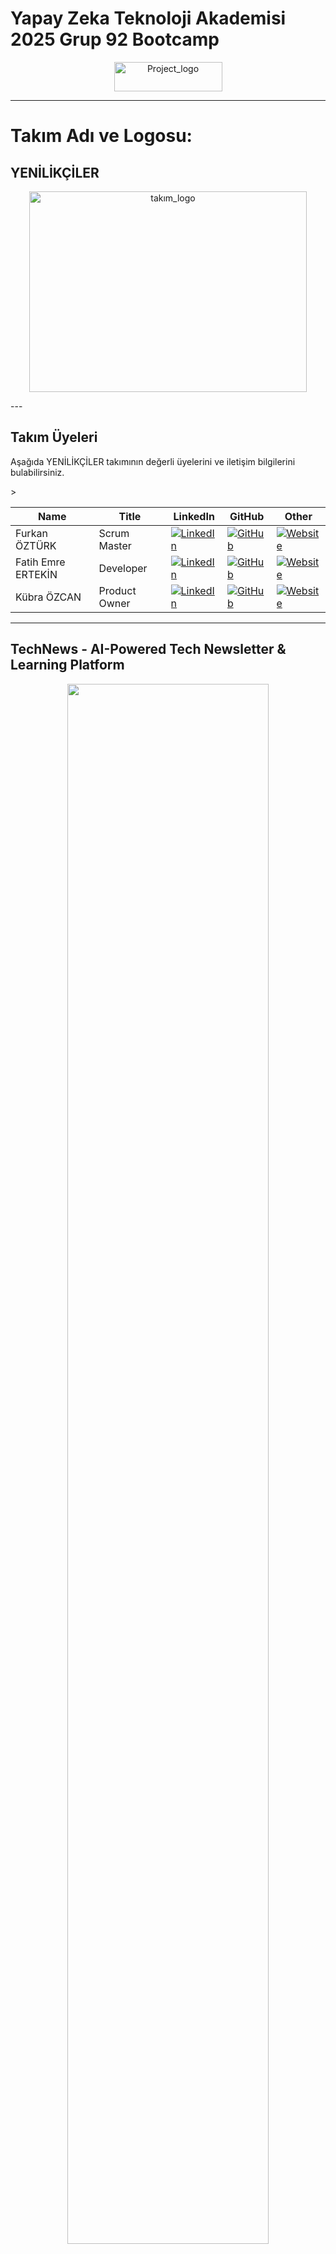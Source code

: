 # Yapay Zeka Teknoloji Akademisi 2025 Grup 92 Bootcamp

<p align="center">
  
<img width="173" height="47" alt="Project_logo" src="https://github.com/user-attachments/assets/6f46ad7d-01aa-4f83-8cbc-9f6da89378ad" />


</p>

---



</p>

# Takım Adı ve Logosu: 

## YENİLİKÇİLER
<p align="center">
 <img width="444" height="321" alt="takım_logo" src="https://github.com/user-attachments/assets/5e84a9a8-dc89-46d8-8682-053e1ab4d5a0" />
</p>
---

## Takım Üyeleri

Aşağıda YENİLİKÇİLER takımının değerli üyelerini ve iletişim bilgilerini bulabilirsiniz.

<table>
  <thead>
    <tr>
      <th>Name  </th>
      <th>Title</th>
      <th>LinkedIn</th>
      <th>GitHub</th>
      <th>Other</th>
    </tr>
  </thead>
  <tbody>
    >
    <tr>
      <td>Furkan ÖZTÜRK</td>
      <td>Scrum Master</td>
      <td><a href="https://www.linkedin.com/in/furkan-ozturk06/" target="_blank"><img src="https://img.shields.io/badge/LinkedIn-0077B5?style=for-the-badge&logo=linkedin&logoColor=white" alt="LinkedIn"></a></td>
      <td><a href="[Furkan ÖZTÜRK GitHub URL'si]" target="_blank"><img src="https://img.shields.io/badge/GitHub-100000?style=for-the-badge&logo=github&logoColor=white" alt="GitHub"></a></td>
      <td><a href="[Furkan ÖZTÜRK Kişisel Web URL'si]" target="_blank"><img src="https://img.shields.io/badge/Website-FF5722?style=for-the-badge&logo=googlechrome&logoColor=white" alt="Website"></a></td>
    </tr>
    <tr>
      <td>Fatih Emre ERTEKİN</td>
      <td>Developer</td>
      <td><a href="https://www.linkedin.com/in/fatih-emre-ertekin-199283191/" target="_blank"><img src="https://img.shields.io/badge/LinkedIn-0077B5?style=for-the-badge&logo=linkedin&logoColor=white" alt="LinkedIn"></a></td>
      <td><a href="[Fatih Emre ERTEKİN GitHub URL'si]" target="_blank"><img src="https://img.shields.io/badge/GitHub-100000?style=for-the-badge&logo=github&logoColor=white" alt="GitHub"></a></td>
      <td><a href="[Fatih Emre ERTEKİN Kişisel Web URL'si]" target="_blank"><img src="https://img.shields.io/badge/Website-FF5722?style=for-the-badge&logo=googlechrome&logoColor=white" alt="Website"></a></td>
    </tr>
    <tr>
      <td>Kübra ÖZCAN</td>
      <td>Product Owner</td>
      <td><a href="https://www.linkedin.com/in/kubra-ozcan/" target="_blank"><img src="https://img.shields.io/badge/LinkedIn-0077B5?style=for-the-badge&logo=linkedin&logoColor=white" alt="LinkedIn"></a></td>
      <td><a href="https://github.com/Kubra-Ozcan" target="_blank"><img src="https://img.shields.io/badge/GitHub-100000?style=for-the-badge&logo=github&logoColor=white" alt="GitHub"></a></td>
      <td><a href="https://medium.com/@kubra.ozcan_98680" target="_blank"><img src="https://img.shields.io/badge/Medium-12100E?style=for-the-badge&logo=medium&logoColor=white" alt="Website"></a></td>
    </tr>
    </tr>
  </tbody>
</table>

---

##  TechNews - AI-Powered Tech Newsletter & Learning Platform

<p align="center">
  
  <img src="./assets/Project_logo.png"  style="width: 80%; max-width: 600px; height: auto;">
</p>

@**Uygulama URL'si:** [TechNews Canlı Uygulama URL'si ](https://yzta-2025-grup-92.vercel.app/#)



### Kullanılan Teknolojiler

<table>
  <thead>
    <tr>
      <th>Katman</th>
      <th>Teknoloji</th>
    </tr>
  </thead>
  <tbody>
    <tr>
      <td>Frontend</td>
      <td>React (Next.js)</td>
    </tr>
    <tr>
      <td>Backend</td>
      <td>Python (FastAPI)</td>
    </tr>
    <tr>
      <td>Veritabanı</td>
      <td>PostgreSQL</td>
    </tr>
    <tr>
      <td>Ön Bellek</td>
      <td>Redis</td>
    </tr>
    <tr>
      <td>Görev Kuyruğu</td>
      <td>Celery</td>
    </tr>
    <tr>
      <td>Yapay Zekâ</td>
      <td>Gemini AI, OpenAI, NLP</td>
    </tr>
    <tr>
      <td>E-posta</td>
      <td>SendGrid</td>
    </tr>
    <tr>
      <td>Hosting</td>
      <td>AWS / GCP</td>
    </tr>
  </tbody>
</table>

### Risk Analizi
<table>
  <thead>
    <tr>
      <th>Risk</th>
      <th>Önlem</th>
    </tr>
  </thead>
  <tbody>
    <tr>
      <td>AI içeriği hatalı olabilir</td>
      <td>Kaynak gösterimi, kullanıcı geri bildirimi</td>
    </tr>
    <tr>
      <td>API bağımlılıkları</td>
      <td>Çoklu kaynak, fallback sistemler</td>
    </tr>
    <tr>
      <td>Performans sorunları</td>
      <td>Ölçeklenebilir mimari, önbellekleme</td>
    </tr>
    <tr>
      <td>Kullanıcı terk oranı</td>
      <td>Kişiselleştirme, değer temelli içerik</td>
    </tr>
  </tbody>
</table>


  ### Türkçe Açıklama
  TechNews — **Teknolojiyle Öğrenmenin Yeni Yolu**

  Yazılım ve teknoloji sektöründe çalışan profesyoneller ve öğrenciler olarak hepimiz, sürekli değişen bir bilgi denizinin içindeyiz. Her gün yüzlerce yeni makale, haber, araç ve framework ortaya çıkarken, bunları takip etmek için ne yeterince zamanımız oluyor ne de hangi bilginin gerçekten değerli olduğunu kolayca ayırt edemiyoruz.

  Bu bilgi bombardımanı içinde karşılaştığımız başlıca sorunlar:

  * **Zaman kısıtlamaları**
  * **FOMO (gelişmeleri kaçırma korkusu)**
  * **Imposter Sendromu (kendini yetersiz hissetme)**
  * **Sürekli güncel kalma baskısı**

  Bu durumlar, öğrenme ve gelişmeye devam etme motivasyonumuzu olumsuz etkiliyor.

  📌 İşte **TechNews** tam bu noktada devreye giriyor.

  **TechNews**, teknoloji dünyasında kendini geliştirmek isteyen bireyler için özel olarak tasarlanmış, **yapay zekâ destekli haber filtreleme ve içerik özetleme platformudur**. Biz yalnızca bilgi sunmakla kalmayıp, öğrenme sürecini desteklemeyi amaçlıyoruz.

  **Misyonumuz**
  Teknoloji dünyasındaki bilgi karmaşasını ortadan kaldırarak, kullanıcılarımıza en değerli ve güncel haberleri, yapay zeka destekli özetlerle sunmak.

  🎯 **Amacımız:**

  * Bilgi bombardımanını sadeleştirmek
  * Gerçekten anlamlı ve güncel içerikleri filtreleyerek sunmak
  * Öğrenciler ve profesyoneller için öğrenmeye elverişli bir bilgi akışı sağlamak

  **TechNews** sayesinde teknolojide güncel kalmak artık bir zorunluluk değil, ulaşılabilir bir alışkanlık haline geliyor.

  **TechNews ile Neden Öğrenmeye Devam Etmelisiniz?**
  TechNews sadece bir haber uygulaması değil; aynı zamanda:

  * **🧭 Zamanı kısıtlı, kendini geliştirmek isteyenler için bir öğrenme asistanı,**
  * **📚 Öğrenciler için kariyerine yön veren eğitim destekçisi,**
  * **🧘‍♀️ Bilgiye ulaşırken zihinsel yorgunluğu azaltan anlamlı bir deneyim,**
  * **🚀 Sürekli gelişen teknoloji dünyasında kariyerini güncel tutmak isteyen herkesin yol arkadaşıdır.**

 
    
  ### Türkçe Açıklama
  **TechNews Size Neler Sunar?**

  **Ana Hedefler:**

  * **Bilgi Kaygısını Azaltmak:** Kullanıcının önemli gelişmeleri kaçırmadığına dair güven vermek.
  * **Hızlı Öğrenme Sunmak:** Yeni teknolojileri kısa sürede uygulamaya dökebilecek yetkinlik kazandırmak.
  * **Karar Destek Sistemi Sağlamak:** Teknoloji seçimini kolaylaştırmak, bağlamsal bilgi sunmak.

  **Özellikler:**

  * **Kişiselleştirilmiş İçerik Filtreleme:** Yazılım, yapay zekâ, veri bilimi ve blockchain gibi teknoloji alanlarında ilgi duyduğunuz konulara özel içerikler sunar.
  * **Günlük E-posta Özeti:** Her sabah e-posta kutunuza gönderilen kısa ve öz özetlerle gününüzü verimli başlatın, eğitim ve gelişimden geri kalmayın.
  * **Yapay Zekâ Destekli Özetleme:** Uzun ve karmaşık makaleleri basitleştirerek hızlıca anlamanızı sağlar.
  * **Modern ve Sade Arayüz:** Öğrenmeye odaklanmanızı kolaylaştıran sade ve kullanıcı dostu tasarım.
  * **Zaman Kazandıran Yapı:** Birden fazla kaynağı tek tek taramaya gerek kalmadan, sadece ihtiyacınız olan bilgiyi sunar.

  **TechNews**, teknoloji dünyasındaki gelişmeleri takip etmek ve öğrenmeye devam etmek isteyen herkes için ideal bir öğrenme asistanıdır.

  * **Odaklanmış İçerik:** Sadece en önemli teknoloji haberlerini seçiyor ve özetliyoruz.
  * **Hızlı Teslimat:** Günlük veya haftalık olarak düzenli e-posta gönderimi.
  * **Güvenilirlik:** Sadece güvenilir kaynaklardan haber topluyoruz.
  * **Kullanıcı Odaklı:** Her kullanıcının ihtiyaçlarına göre kişiselleştirilmiş içerik.

  ### Başarı Kriterleri (KPIs)

  <table>
    <thead>
      <tr>
        <th>Başarı Kriteri</th>
        <th>Hedef Değer</th>
      </tr>
    </thead>
    <tbody>
      <tr>
        <td>Kişiselleştirilmiş İçerik Etkileşimi</td>
        <td>> %70</td>
      </tr>
      <tr>
        <td>Günlük E-posta Açılma Oranı</td>
        <td>> %60</td>
      </tr>
      <tr>
        <td>Yapay Zekâ Destekli Özetleme Kalitesi</td>
        <td>> %80</td>
      </tr>
      <tr>
        <td>Kullanıcı Memnuniyeti ve Sadakati</td>
        <td>> %85</td>
      </tr>
      <tr>
        <td>Zaman Kazandırma Etkisi</td>
        <td>> %30</td>
      </tr>
      <tr>
        <td>Sistem Kararlılığı ve Performansı (Uptime)</td>
        <td>> %99,5</td>
      </tr>
    </tbody>
  </table>


  ### **Hedef Kitle (Target Audience)**

  * **Birincil Kullanıcılar:** Geliştiriciler (Frontend, Backend, Full-stack), Teknoloji Girişimcileri ve Startup Kurucuları, Teknoloji Şirketlerinde Ürün Yöneticileri, CTO'lar ve Teknik Liderler.
  * **İkincil Kullanıcılar (Gelecekteki Genişleme):** Hukuk profesyonelleri (LegalTech), Sağlık profesyonelleri (HealthTech), Finans profesyonelleri (FinTech).

  ---

  ### **Kullanıcı Profilleri (Persona)**

  <table>
    <thead>
      <tr>
        <th>Persona Adı</th>
        <th>Özellikler</th>
        <th>İhtiyaçlar ve Hedefler</th>
      </tr>
    </thead>
    <tbody>
      <tr>
        <td>**Yoğun Geliştirici**</td>
        <td>3–7 yıl deneyimli, startup’ta çalışıyor. Zamanı kısıtlı.</td>
        <td>Trendleri hızlı takip etmek, pratik ve özet içeriklere erişmek.</td>
      </tr>
      <tr>
        <td>**Teknoloji Lideri**</td>
        <td>7+ yıl deneyimli, teknik karar verici.</td>
        <td>Stratejik içgörüler arıyor, teknoloji seçimlerini iş etkisine göre yapmak.</td>
      </tr>
      <tr>
        <td>**Öğrenci & Yeni Başlayan**</td>
        <td>Teknoloji alanında kariyerine başlamak isteyen, temel bilgiler ve güncel gelişmelerle donanmak isteyen.</td>
        <td>Öğrenmeye uygun, yönlendirici içerik ve kariyer destekçisi.</td>
      </tr>
      <tr>
        <td>**Sürekli Öğrenen Profesyonel**</td>
        <td>Yoğun iş temposu içinde kendini güncel tutmak isteyen, yeni teknolojilere adapte olmak isteyen.</td>
        <td>Zaman kazandıran, özelleştirilmiş ve kaliteli içerik.</td>
      </tr>
    </tbody>
  </table>

  ---

  ### **Pazar Boşluğu (Market Gap)**

  Mevcut teknoloji haber bültenleri, hedeflenmiş profesyonel gelişim ve pratik uygulamadan ziyade eğlenceye/genel kapsama odaklanmaktadır. TechNews bu boşluğu doldurmayı hedeflemektedir.


Takım adı: Yenilikçiler

Takım üyeleri:
Furkan ÖZTÜRK (Scrum Master)

Fatih Emre ERTEKİN (Developer)

Kübra ÖZCAN (Product Owner)

~~Enes KIRAÇ~~ (Pasif Üye)

~~Emine ÇAKAR~~ (Pasif Üye)

(Pasif üyeler mazeretleri nedeniyle hiçbir katkıda bulunmadıkları için pasif üye olmayı kabul etmişlerdir.)


# TechNews – Yapay Zekâ Destekli Eğitici Teknoloji Bülteni Platformu

> **Yapay Zekâ Teknoloji Akademisi 2025 | Grup 92 Bootcamp Projesi**  
> **Takım Adı:** Yenilikçiler  
> **Geliştirme Süresi:** 4–6 hafta  
> **Teknolojiler:** React, FastAPI, Gemini AI, PostgreSQL, Docker

---

## Proje Tanımı

**TechNews**, bilgi karmaşasının yoğun yaşandığı teknoloji dünyasında çalışan yazılım geliştiriciler, teknik liderler ve ürün yöneticileri için özel olarak tasarlanmış, yapay zekâ destekli bir **akıllı bülten ve teknolojide güncel kalma** platformudur.

Proje; haberleri sadece aktaran değil, **analiz eden**, **öğreten** ve **kişiye özel sunan** bir sistem olarak konumlanır. AI modelleriyle içerikler puanlanır, özetlenir, eğilimlerine göre değerlendirilir ve kullanıcının ilgi alanlarına göre günlük ve haftalık olarak bülten maili kişiye gönderilir. Ek olarak, halihazırda geliştirilmekte olan projeler bu içeriklerden yola çıkarak, profesyonellerin yeni teknolojileri hızlıca öğrenip entegre edebilmesini sağlar.

---

## Vizyon & Misyon

### Vizyonumuz

Geliştiricilerin ve teknoloji profesyonellerinin, bilgiye boğulmadan doğru içeriğe, doğru formatta ve doğru zamanda erişebildiği; öğrenmeyi ve karar vermeyi kolaylaştıran akıllı bir içerik platformu olmak.

### Misyonumuz

Yapay zekâ destekli araştırma ve içerik üretim altyapısıyla, kullanıcıların bilgi kirliliğinden uzak, sade, anlamlı ve uygulanabilir teknoloji bilgilerine ulaşmasını sağlamak. Kullanıcıların sadece bilgiye ulaşmasını değil, onu anlamasını ve pratiğe dökmesini desteklemek.

---

## Öne Çıkan Özellikler

| Özellik                    | Açıklama |
|----------------------------|----------|
| AI destekli araştırma   | Trend analizleri, sosyal sinyal kontrolü, içerik puanlama |
| Akıllı bülten            | Günlük ve haftalık olarak ilgi alanına göre kürate edilmiş içerik |
| Kişiselleştirme         | İlgi alanı, teslimat sıklığı, içerik derinliği tercihleri |
| İçerik öneri motoru     | Okuma alışkanlığına göre yeni kurs/bülten önerisi |
| Web uyumlu arayüz     | React tabanlı responsive tasarım, PWA uyumluluğu |

---

## Kullanıcı Profilleri

### Persona 1 – “Yoğun Geliştirici”
- 3–7 yıl deneyimli, startup’ta çalışıyor
- Trendleri takip etmek istiyor ama vakti kısıtlı
- Pratik, özet ve doğrudan uygulanabilir içerik arıyor

### Persona 2 – “Teknoloji Lideri”
- 7+ yıl deneyimli, teknik karar verici
- Stratejik içgörüler peşinde
- Teknoloji seçimlerini iş etkisine göre değerlendirmek istiyor

---

## Ürün Hedefleri ve Başarı Metrikleri

### Ana Hedefler
1. **Bilgi Kaygısını Azaltmak** – Kullanıcının önemli gelişmeleri kaçırmadığına dair güven vermek  
2. **Hızlı Öğrenme Sunmak** – Yeni teknolojileri kısa sürede uygulamaya dökebilecek yetkinliği kazandırmak  
3. **Karar Destek Sistemi Sağlamak** – Teknoloji seçimini kolaylaştırmak, bağlamsal bilgi sunmak

### Başarı Kriterleri (KPIs)
- Bülten açılma oranı > %40  
- Maillere dönüş oranı > %30  
- 4 hafta aktif kullanıcı oranı > %60  
- Ücretsiz → Premium dönüşüm oranı > %15  
- Kullanıcı memnuniyeti > 4.5 / 5

---

## Kullanılan Teknolojiler

| Katman       | Teknoloji                    |
|--------------|------------------------------|
| Frontend     | React                        |
| Backend      | Python (FastAPI)             |
| Veritabanı   | PostgreSQL                   |
| Görev Kuyruğu| Docker                       |
| Yapay Zekâ   | Gemini AI, NLP               |
| E-posta      | SMTP Protokolü               |
| Hosting      | Render,Vercel                |

---

## Temel Sistem Bileşenleri

- **Veri Toplama:** RSS, GitHub API, TechVerge, TechCrunch scraping  
- **AI Katmanı:** Özetleme, puanlama, eğilim analizi, bülten yönetimi  
- **Teslimat:** Günlük ve haftalık e-posta, kullanıcı paneli, bülten ve arşiv sayfaları  
- **Kullanıcı Arayüzü:** İlgi alanı seçimi, bildirim ayarları, bülten ilerlemesi takibi

---

## Kullanıcı Akışı

1. **Kayıt:** E-posta ile basit kayıt
2. **Kişiselleştirme:** İlgi alanı ve teslimat tercihi seçimi
3. **İlk Deneyim:** Hoş geldin bülteni + örnek mikro kurs
4. **Düzenli Kullanım:** Günlük ve haftalık bülten okuma, kurs tamamlama
5. **Premium Geçiş:** Yeni içerik, gelişmiş kurslara erişim

---

## Gelir Modeli

### Ücretsiz Paket:
- Haftalık bülten
- 3 ilgi alanı
- Temel bültene erişim

### Premium ($9.99 / ay):
- Günlük bülten  
- Sınırsız konu ve içerik   
- Arşiv ve kişisel öneri motoru  

---

## Yol Haritası

### Phase 1 – MVP (Sprint1)
- [x] AI destekli içerik özetleme
- [x] FastAPI ile veri çekme
- [x] Temel bülten motoru
- [x] Kayıt ve tercih ekranı

### Phase 2 – Geliştirme (Sprint2)
- [x] İletişim ekranı
- [x] Arşiv kaydı
- [x] Arayüz tasarımı
- [x] Bülten kişiselleştirme

### Phase 3 – Ölçekleme (Sprint3)
- [ ] Web uygulama
- [ ] Geliştirici API’leri
- [ ] Abonelik sistemi
- [ ] Mail gönderimi

---

## Risk Analizi

| Risk                     | Önlem                          |
|--------------------------|--------------------------------|
| AI içeriği hatalı olabilir | Kaynak gösterimi, kullanıcı geri bildirimi |
| API bağımlılıkları       | Çoklu kaynak, fallback sistemler |
| Performans sorunları     | Ölçeklenebilir mimari, önbellekleme |
| Kullanıcı terk oranı     | Kişiselleştirme, değer temelli içerik |

---

## Kurulum ve Geliştirme

#bash
git clone https://github.com/YZTA-2025-Grup-92/technews.git
cd technews
pip install -r requirements.txt
npm install
npm run dev

___________________________

## Sprint 1 Raporu  
**Sprint Süresi:** 20 Haziran – 6 Temmuz 2025
**Sprint Katılımcıları:** Furkan ÖZTÜRK, Fatih Emre ERTEKİN, Kübra ÖZCAN

### 1. Sprint Planlaması

#### 1.1 Kullanıcı Hikayeleri ve Backlog Yönetimi  
Sprint öncesinde sistemin temel gereksinimleri tanımlandı ve ayrıntılı kullanıcı hikayeleri Product Backlog’a aktarıldı. Öncelikli hedefler:
- Sistem mimarisinin kurulması  
- İlk çalışan prototipin geliştirilmesi  
- İçerik akışı altyapısının oluşturulması

#### 1.2 Sprint Kapasitesi  
Toplam backlog: 300 puan  
Sprint 1 hedefi: 100 puan  
Puanlama, görev zorlukları ve süre tahminlerine göre tüm ekip üyelerinin katılımıyla yapıldı.

#### 1.3 Görev Dağılımı  
Sprint 1’de odaklanılan görevler:
- Yapay zekâ modelinin ilk sürümünün eğitimi ve testleri  
- RSS ve haber kaynaklarından veri çekimi için API entegrasyonu  
- Bülten içerik şablonlarının ve bülten prototipinin hazırlanması  
- TTS modülü araştırmaları  
- E-posta şablonu taslakları

**Renk Kodları (Miro):**  
- Pembe: AI ve yazılım  
- Mor: Arşiv oluşumu 
- Açık Yeşil: Görsel içerik  
- Koyu Yeşil: Genel teknik görevler  
- Mavi: Arayüz ve kullanıcı deneyimi

---

### 2. Günlük Süreç ve İletişim

- Günlük Scrum toplantıları Google Meet üzerinden yapıldı  
- Her gün: Dün ne yaptım, bugün ne yapacağım, engel var mı?  
- Kısa iletişimler WhatsApp ile, belgeler Google Drive’da tutuldu

---

### 3. Ürün Durumu ve Prototip

Sprint sonunda çalışan bir AI modülü üretildi. Önemli çıktılar:
- Gündem analiz eden sınıflandırıcı algoritma  
- Eğitim modülleri üretmek için veri kümeleri  
- İlk bülten prototipi  
- Arşiv sunum formatının arayüz entegrasyonu

---

### 4. Sprint İncelemesi

- Sistem işlevsel ve içerik üretim kabiliyeti yeterli bulundu  
- Geri bildirimler:
  - Mikro kurslar platforma eklenebilir  
  - Bültenler sadeleştirilebilir  
  - Video ve ses formatları sonraki sürümlerde entegre edilebilir

---

### 5. Sprint Retrospektif

- Ekip 2 gruba ayrıldı:
  - **Grup 1 (Furkan, Fatih):** Sistem geliştirme  
  - **Grup 2 (Kübra):** Test, iyileştirme, kullanıcı hazırlığı  
- Sabit toplantı takvimi oluşturuldu  
- Gelecekte kullanılacak veri kaynakları ve içerikler için ihtiyaç listesi çıkarıldı

---

## Sprint 2 Raporu  
**Sprint Süresi:** 7 Temmuz – 20 Temmuz 2025
**Sprint Katılımcıları:** Furkan ÖZTÜRK, Fatih Emre ERTEKİN, Kübra ÖZCAN

### 1. Sprint Planlaması

#### 1.1 Backlog Yönetimi  
Sprint 2 öncesinde tüm kullanıcı hikayeleri alt görevleriyle birlikte backlog’a aktarıldı. Odak noktaları:
- İçerik zenginliği  
- Analiz algoritması iyileştirmesi  
- Mail gönderimi

#### 1.2 Sprint Kapasitesi  
- Toplam puan: 100  
- Önceki sprint üzerine modül geliştirme yapıldı

<img width="2850" height="753" alt="spr2_table" src="https://github.com/user-attachments/assets/161f2c5c-2c74-4810-a41b-bc71c9a620cd" />

#### 1.3 Görev Kategorileri  
- “Impact Score” hesaplama sistemi geliştirildi  
- Çok kaynaklı haber çekim modülü yazıldı  
- Segment bazlı bülten şablonları hazırlandı  
- Web arayüz için ilk görsel taslaklar geliştirildi  
- Görsel öğrenme kartı şablonları oluşturuldu

**Renk Kodları (Miro):**  
- Pembe: Yazılım geliştirme  
- Mor: Bülten üretimi  
- Açık Yeşil: Görsel içerikler  
- Koyu Yeşil: Teknik görevler  
- Mavi: Arayüz & UX

---

### 2. Günlük Scrum Süreci

- Her gün ilerleme ve engeller Google Meet’te paylaşıldı  
- Ekstra iletişim WhatsApp üzerinden  
- Tüm kayıtlar Google Drive’a aktarıldı

<img width="654" height="982" alt="sonn" src="https://github.com/user-attachments/assets/1426d738-8faf-4a48-b6fa-859aabf49480" />


---

### 3. Ürün Durumu

- AI artık “kamu ilgisi” gibi metrikleri dikkate alarak içerik üretiyor    
- Kişiye özel bülten öneri motoru entegre edildi  
- Görsel bilgi kartları geliştirildi

![WhatsApp Image 2025-08-03 at 19 24 20](https://github.com/user-attachments/assets/f4f587d4-eaf0-4725-a81e-fb7662f7bba5)

![WhatsApp Image 2025-08-03 at 19 24 22](https://github.com/user-attachments/assets/93da0d7a-dfe8-4786-88fc-13df16273175)


---

### 4. Sprint İncelemesi

- Ürün test edildi ve işlevsellik onaylandı  
- Eksikler:
  - AI bazı haber kategorilerinde yeterli değil → daha fazla kaynak eklenecek  
  - UI'da bazı noktalar karmaşık → sadeleştirme önerildi

<img width="1228" height="805" alt="spr2_todo" src="https://github.com/user-attachments/assets/9177bd3e-09e3-4531-adda-470fc7e31c99" />

---

### 5. Retrospektif ve Sprint 3 Hazırlığı

- İki grup yapısı korundu:
  - **Grup 1 (Furkan, Fatih):** Yeni içerik modülleri ve framework  
  - **Grup 2 (Kübra):** Test, senkronizasyon, UI  
- Grup 2 daha sık toplantı yapacak şekilde yeniden yapılandırıldı  
- Sprint 3 için ön hazırlıklar başlatıldı:
  - Gelişmiş içerik filtreleme  
  - Olay tabanlı öneri sistemi  
  - Web uyumluluk testleri

![ai_newsletter_yzta](https://github.com/user-attachments/assets/602d515b-309a-4a03-9a22-863b8aa9ba7d)

---

Bu sprint, kullanıcıya dönük sistemin olgunlaşmasında önemli bir geçiş noktası olmuştur. AI altyapısı daha hassas hale gelirken, daha doğal çıktı vermeye başlanmış ve içerikler daha düzenli ve öğretici biçimde sunulmuştur.

